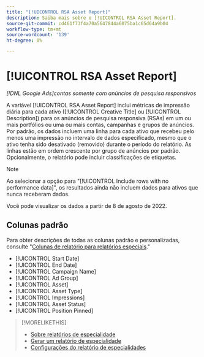 ```yaml
---
title: "[!UICONTROL RSA Asset Report]"
description: Saiba mais sobre o [!UICONTROL RSA Asset Report].
source-git-commit: cd461f73f4a70a5647844a6075ba1c65d64a9b04
workflow-type: tm+mt
source-wordcount: '139'
ht-degree: 0%

---
```


# [!UICONTROL RSA Asset Report]

*[!DNL Google Ads]contas somente com anúncios de pesquisa responsivos*

A variável [!UICONTROL RSA Asset Report] inclui métricas de impressão diária para cada ativo ([!UICONTROL Creative Title] ou [!UICONTROL Description]) para os anúncios de pesquisa responsiva (RSAs) em um ou mais portfólios ou uma ou mais contas, campanhas e grupos de anúncios. Por padrão, os dados incluem uma linha para cada ativo que recebeu pelo menos uma impressão no intervalo de dados especificado, mesmo que o ativo tenha sido desativado (removido) durante o período do relatório. As linhas estão em ordem crescente por grupo de anúncios por padrão. Opcionalmente, o relatório pode incluir classificações de etiquetas.

>[!NOTE]
>
>Ao selecionar a opção para &quot;[!UICONTROL Include rows with no performance data]&quot;, os resultados ainda não incluem dados para ativos que nunca receberam dados.

Você pode visualizar os dados a partir de 8 de agosto de 2022.<!-- Later: You can view data for the previous 36 months. -->

## Colunas padrão

Para obter descrições de todas as colunas padrão e personalizadas, consulte &quot;[Colunas de relatório para relatórios especiais](specialty-report-columns.md).&quot;

* [!UICONTROL Start Date]
* [!UICONTROL End Date]
* [!UICONTROL Campaign Name]
* [!UICONTROL Ad Group]
* [!UICONTROL Asset]
* [!UICONTROL Asset Type]
* [!UICONTROL Impressions]
* [!UICONTROL Asset Status]
* [!UICONTROL Position Pinned]

>[!MORELIKETHIS]
>
>* [Sobre relatórios de especialidade](specialty-report-about.md)
>* [Gerar um relatório de especialidade](specialty-report-generate.md)
>* [Configurações do relatório de especialidades](specialty-report-settings.md)

